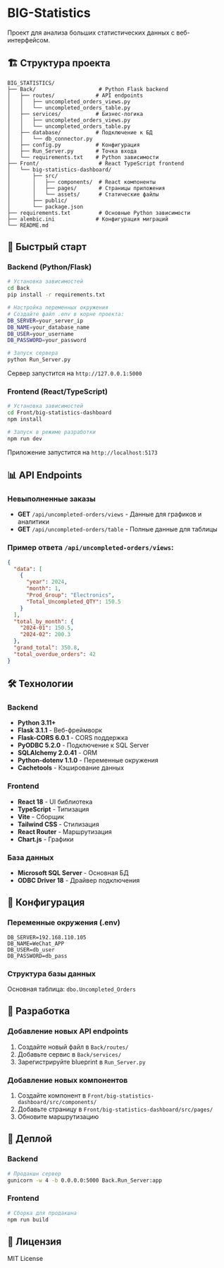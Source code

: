 # BIG-Statistics

Проект для анализа больших статистических данных с веб-интерфейсом.

## 🏗️ Структура проекта

```
BIG_STATISTICS/
├── Back/                    # Python Flask backend
│   ├── routes/             # API endpoints
│   │   ├── uncompleted_orders_views.py
│   │   └── uncompleted_orders_table.py
│   ├── services/           # Бизнес-логика
│   │   ├── uncompleted_orders_views.py
│   │   └── uncompleted_orders_table.py
│   ├── database/           # Подключение к БД
│   │   └── db_connector.py
│   ├── config.py           # Конфигурация
│   ├── Run_Server.py       # Точка входа
│   └── requirements.txt    # Python зависимости
├── Front/                   # React TypeScript frontend
│   └── big-statistics-dashboard/
│       ├── src/
│       │   ├── components/  # React компоненты
│       │   ├── pages/       # Страницы приложения
│       │   └── assets/      # Статические файлы
│       ├── public/
│       └── package.json
├── requirements.txt         # Основные Python зависимости
├── alembic.ini             # Конфигурация миграций
└── README.md
```

## 🚀 Быстрый старт

### Backend (Python/Flask)

```bash
# Установка зависимостей
cd Back
pip install -r requirements.txt

# Настройка переменных окружения
# Создайте файл .env в корне проекта:
DB_SERVER=your_server_ip
DB_NAME=your_database_name
DB_USER=your_username
DB_PASSWORD=your_password

# Запуск сервера
python Run_Server.py
```

Сервер запустится на `http://127.0.0.1:5000`

### Frontend (React/TypeScript)

```bash
# Установка зависимостей
cd Front/big-statistics-dashboard
npm install

# Запуск в режиме разработки
npm run dev
```

Приложение запустится на `http://localhost:5173`

## 📊 API Endpoints

### Невыполненные заказы

- **GET** `/api/uncompleted-orders/views` - Данные для графиков и аналитики
- **GET** `/api/uncompleted-orders/table` - Полные данные для таблицы

### Пример ответа `/api/uncompleted-orders/views`:

```json
{
  "data": [
    {
      "year": 2024,
      "month": 1,
      "Prod_Group": "Electronics",
      "Total_Uncompleted_QTY": 150.5
    }
  ],
  "total_by_month": {
    "2024-01": 150.5,
    "2024-02": 200.3
  },
  "grand_total": 350.8,
  "total_overdue_orders": 42
}
```

## 🛠️ Технологии

### Backend
- **Python 3.11+**
- **Flask 3.1.1** - Веб-фреймворк
- **Flask-CORS 6.0.1** - CORS поддержка
- **PyODBC 5.2.0** - Подключение к SQL Server
- **SQLAlchemy 2.0.41** - ORM
- **Python-dotenv 1.1.0** - Переменные окружения
- **Cachetools** - Кэширование данных

### Frontend
- **React 18** - UI библиотека
- **TypeScript** - Типизация
- **Vite** - Сборщик
- **Tailwind CSS** - Стилизация
- **React Router** - Маршрутизация
- **Chart.js** - Графики

### База данных
- **Microsoft SQL Server** - Основная БД
- **ODBC Driver 18** - Драйвер подключения

## 🔧 Конфигурация

### Переменные окружения (.env)

```env
DB_SERVER=192.168.110.105
DB_NAME=WeChat_APP
DB_USER=db_user
DB_PASSWORD=db_pass
```

### Структура базы данных

Основная таблица: `dbo.Uncompleted_Orders`

## 📝 Разработка

### Добавление новых API endpoints

1. Создайте новый файл в `Back/routes/`
2. Добавьте сервис в `Back/services/`
3. Зарегистрируйте blueprint в `Run_Server.py`

### Добавление новых компонентов

1. Создайте компонент в `Front/big-statistics-dashboard/src/components/`
2. Добавьте страницу в `Front/big-statistics-dashboard/src/pages/`
3. Обновите маршрутизацию

## 🚀 Деплой

### Backend
```bash
# Продакшн сервер
gunicorn -w 4 -b 0.0.0.0:5000 Back.Run_Server:app
```

### Frontend
```bash
# Сборка для продакшна
npm run build
```

## 📄 Лицензия

MIT License 